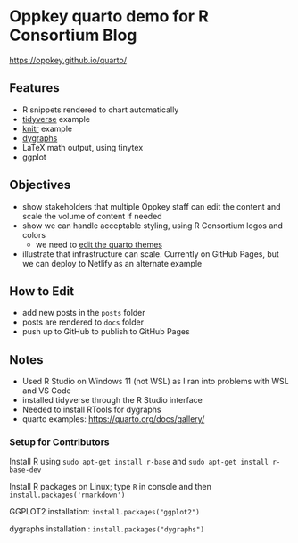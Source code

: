 # Oppkey quarto demo for R Consortium Blog

<https://oppkey.github.io/quarto/>

## Features

- R snippets rendered to chart automatically
- [tidyverse](https://www.tidyverse.org/) example
- [knitr](https://yihui.org/knitr/) example
- [dygraphs](https://dygraphs.com/)
- LaTeX math output, using tinytex
- ggplot

## Objectives

- show stakeholders that multiple Oppkey staff can edit the content and scale the volume of content if needed
- show we can handle acceptable styling, using R Consortium logos and colors
  - we need to [edit the quarto themes](https://quarto.org/docs/output-formats/html-themes.html#theme-options)
- illustrate that infrastructure can scale. Currently on GitHub Pages, but we can deploy to Netlify as an alternate example

## How to Edit

- add new posts in the `posts` folder
- posts are rendered to `docs` folder
- push up to GitHub to publish to GitHub Pages

## Notes

- Used R Studio on Windows 11 (not WSL) as I ran into problems with WSL and VS Code
- installed tidyverse through the R Studio interface
- Needed to install RTools for dygraphs
- quarto examples: <https://quarto.org/docs/gallery/>

### Setup for Contributors

Install R using `sudo apt-get install r-base` and `sudo apt-get install r-base-dev`

Install R packages on Linux; type `R` in console and then `install.packages('rmarkdown')`

GGPLOT2 installation: `install.packages("ggplot2")`

dygraphs installation : `install.packages("dygraphs")`
